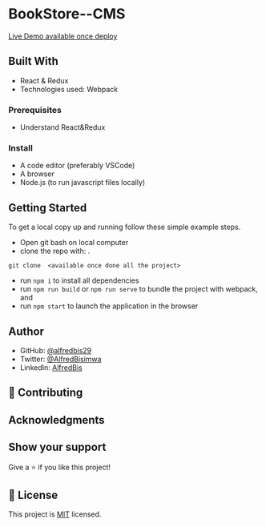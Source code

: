 # BookStore--CMS

> 
[Live Demo available once deploy]()

## Built With

- React & Redux
- Technologies used: Webpack

### Prerequisites

- Understand React&Redux

### Install

- A code editor (preferably VSCode)
- A browser
- Node.js (to run javascript files locally)

## Getting Started

To get a local copy up and running follow these simple example steps.

- Open git bash on local computer
- clone the repo with:
  .

```
git clone  <available once done all the project>
```

- run `npm i` to install all dependencies
- run `npm run build` or `npm run serve` to bundle the project with webpack, and
- run `npm start` to launch the application in the browser

## Author

- GitHub: [@alfredbis29](https://github.com/Alfredbis29)
- Twitter: [@AlfredBisimwa](https://twitter.com/AlfredBisimwa1)
- LinkedIn: [AlfredBis](https://www.linkedin.com/in/kalumuna-bisimwa-0501a81a8/)

## 🤝 Contributing

## Acknowledgments

## Show your support

Give a ⭐️ if you like this project!

## 📝 License

This project is [MIT](https://github.com/Alfredbis29/blob/setup/MIT.md) licensed.
